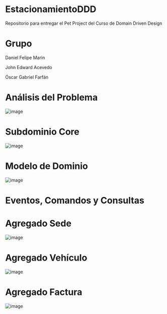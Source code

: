 # EstacionamientoDDD
Repositorio para entregar el Pet Project del Curso de Domain Driven Design

# Grupo
Daniel Felipe Marin

John Edward Acevedo

Óscar Gabriel Farfán

# Análisis del Problema
![image](https://user-images.githubusercontent.com/97564825/176984701-57c2c1df-dfa2-45bc-9d82-742fd6df39d9.png)

# Subdominio Core
![image](https://user-images.githubusercontent.com/97564825/176984705-f193db50-6702-4840-b5bf-abd3ef79c003.png)

# Modelo de Dominio
![image](https://user-images.githubusercontent.com/97564825/176984708-b985c207-f925-429e-bf53-dc0e90a0130d.png)

# Eventos, Comandos y Consultas

# Agregado Sede
![image](https://user-images.githubusercontent.com/97564825/176984723-591a3615-b9d4-4bf8-9caf-f416a2d428f0.png)

# Agregado Vehículo
![image](https://user-images.githubusercontent.com/97564825/176984733-0662e002-3a9d-4478-9dd0-e6e3bf042a35.png)

# Agregado Factura
![image](https://user-images.githubusercontent.com/97564825/176984740-509fd54c-ba8a-44ad-a77f-f232baa2bde3.png)
